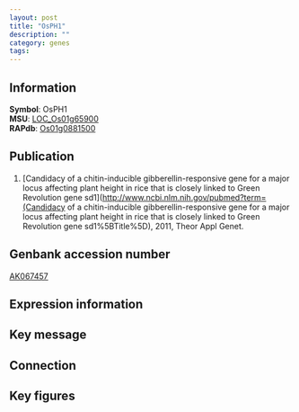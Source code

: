 ```yaml
---
layout: post
title: "OsPH1"
description: ""
category: genes
tags: 
---
```


## Information
__Symbol__: OsPH1  
__MSU__: [LOC_Os01g65900](http://rice.plantbiology.msu.edu/cgi-bin/ORF_infopage.cgi?orf=LOC_Os01g65900)  
__RAPdb__: [Os01g0881500](http://rapdb.dna.affrc.go.jp/viewer/gbrowse_details/irgsp1?name=Os01g0881500)  

## Publication
1. [Candidacy of a chitin-inducible gibberellin-responsive gene for a major locus affecting plant height in rice that is closely linked to Green Revolution gene sd1](http://www.ncbi.nlm.nih.gov/pubmed?term=(Candidacy of a chitin-inducible gibberellin-responsive gene for a major locus affecting plant height in rice that is closely linked to Green Revolution gene sd1%5BTitle%5D), 2011, Theor Appl Genet.

## Genbank accession number
[AK067457](http://www.ncbi.nlm.nih.gov/nuccore/AK067457)

## Expression information

## Key message

## Connection

## Key figures



